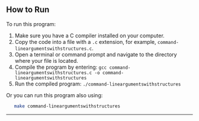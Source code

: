 ## How to Run

To run this program:

1. Make sure you have a C compiler installed on your computer.
2. Copy the code into a file with a `.c` extension, for example, `command-lineargumentswithstructures.c`.
3. Open a terminal or command prompt and navigate to the directory where your file is located.
4. Compile the program by entering: `gcc command-lineargumentswithstructures.c -o command-lineargumentswithstructures`
5. Run the compiled program: `./command-lineargumentswithstructures`

Or you can run this program also using:

```bash
   make command-lineargumentswithstructures
```

---